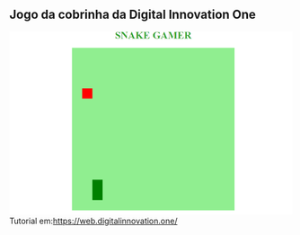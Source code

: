 ## Jogo da cobrinha da Digital Innovation One

![SnakeGame](snakeGame.PNG)
Tutorial em:https://web.digitalinnovation.one/
